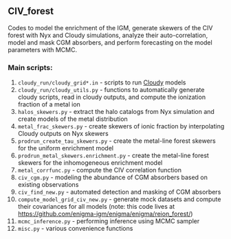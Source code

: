 ## CIV_forest <br>
Codes to model the enrichment of the IGM, generate skewers of the CIV forest with Nyx and Cloudy simulations, analyze their auto-correlation, model and mask CGM absorbers, and perform forecasting on the model parameters with MCMC.  

### Main scripts: <br>

1. ```cloudy_run/cloudy_grid*.in``` - scripts to run <a href="https://trac.nublado.org">Cloudy</a> models <br>
2. ```cloudy_run/cloudy_utils.py``` - functions to automatically generate cloudy scripts, read in cloudy outputs, and compute the ionization fraction of a metal ion <br>
3. ```halos_skewers.py``` - extract the halo catalogs from Nyx simulation and create models of the metal distribution <br>
4. ```metal_frac_skewers.py``` - create skewers of ionic fraction by interpolating Cloudy outputs on Nyx skewers <br>
5. ```prodrun_create_tau_skewers.py``` - create the metal-line forest skewers for the uniform enrichment model <br>
6. ```prodrun_metal_skewers.enrichment.py``` - create the metal-line forest skewers for the inhomogeneous enrichment model <br>
7. ```metal_corrfunc.py``` - compute the CIV correlation function <br>
8. ```civ_cgm.py``` - modeling the abundance of CGM absorbers based on existing observations <br>
9. ```civ_find_new.py``` - automated detection and masking of CGM absorbers <br>
10. ```compute_model_grid_civ_new.py``` - generate mock datasets and compute their covariances for all models (note: this code lives at https://github.com/enigma-igm/enigma/enigma/reion_forest/) <br>
11. ```mcmc_inference.py``` - performing inference using MCMC sampler <br>
12. ```misc.py``` - various convenience functions <br>
